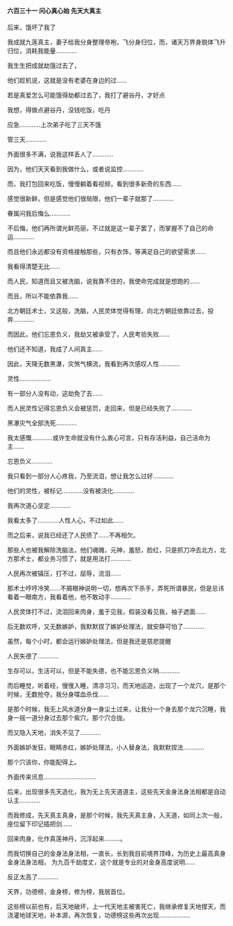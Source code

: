 #### 六百三十一 问心真心始 先天大真主

后来，饿坏了我了

我成就九莲真主，妻子给我分身整理帝袍，飞分身归位，而，诸天万界身脱体飞升归位，消耗我能量…………

我生生把成就劫饿过去了，

他们趁机说，这就是没有老婆在身边的过……

若是真爱怎么可能饿得劫都过去了，我打了避谷丹，才好点

我想，得做点避谷丹，没钱吃饭，吃丹

应急…………上次弟子吃了三天不饿

管三天…………

外面很多不满，说我这样丢人了…………

因为，他们天天看到我做什么，或者说监控…………

而，我打包回来吃饭，慢慢躺着看视频，看到很多新奇的东西……

感觉很新鲜，但是感觉他们很局限，他们一辈子就那了…………

眷属问我后悔么…………

不后悔，他们再所谓光鲜亮丽，不过就是这一辈子罢了，而掌握不了自己的命运…………


而且他们永远都没有资格接触那些，只有衣饰，等满足自己的欲望需求……

我看得清楚无比……

而人民，知道而且又被洗脑，说我靠不住的，我使命完成就是想跑的……

而且，所以不能依靠我……

北方朝廷术士，又这般，洗脑，人民灵体觉得有理，向北方朝廷依靠过去，投奔…………

而因此，他们忘恩负义，我劫又被承受了，人民考验失败……

他们还不知道，我成了人间真主……

因此，天降无数黑瀑，灾煞气横流，我看到再次感叹人性…………

灵性………………


有一部分人没有动，这劫免了去……

而人民灵性记得忘恩负义会被惩罚，走回来，但是已经失败了…………

黑瀑灾气全部洗死…………

我太感慨…………或许生命就没有什么衷心可言，只有存活利益，自己活命为主……

忘恩负义…………

我只看到一部分人心疼我，乃至流泪，想让我怎么过好…………

他们的灵性，被标记…………没有被浇化…………

我再次道心坚定…………

我看太多了…………人性人心，不过如此……

而之后来，说我已经还了人民债了……不再相欠。


那些人也被我解除洗脑法，他们魂魄，元神，羞怒，脸红，只是抓刀冲去北方，北方那术士，都业务习惯了，就是用法打…………

人民再次被镇压，打不过，屈辱，流泪……

那术士哼哼冷笑……不屑眼神说明一切，想再次下杀手，弄死所谓暴民，但是忌讳看着一眼南方，我看着他，他不敢动手…………

人民灵体打不过，流泪回来肉身，羞于见我，假装没看见我，袖子遮面……

后无数欢呼，又无数嫉妒，我默默捏了嫉妒处理法，就安静可怕了…………

虽然，每个小时，都会运行嫉妒处理法，但是我还是慈悲提醒

人民失德了…………

生存可以，生活可以，但是不能失德，也不能忘恩负义呐…………

而后睡觉，听着经，慢慢入睡，清凉习习，而天地运造，出现了一个龙穴，是那个时候，无数抢夺，我分身喋血杀伐……

是那个时候，我无上风水道分身一身尘土过来，让我分一个身去那个龙穴沉睡，我身一摇一道分身过去那个紫穴，那个穴合拢。

而又隐入天地，消失不见了…………

外面嫉妒发狂，眼睛赤红，嫉妒处理法，小人替身法，我默默捏法…………

那个穴该你，你能配得上。

外面传来讯息…………………………


后来，出现很多先天造化，我为无上先天道道主，这些先天金身法身法相都是自动认主…………

而我修成，先天真主真身，是那个时候，我先天真主身，入天道，如同上次一般，座位留下印记插把剑……

回来肉身，化作真莲神丹，沉浮起来………。

而我切换自己的金身法身法相，一直长，长到我目前境界顶峰，为历史上最高真身金身法身法相， 为九百千劫度丈，这个就是专业的对金身高度说明……

反正太高了…………

天界，功德榜，金身榜，修为榜，我居首位。

这些榜以前也有，后天地破坏，上一代天地主被害死亡，我继承修复天地撑天，而浇灌地球天地，补本源，再次恢复，功德榜这些再次出现………………